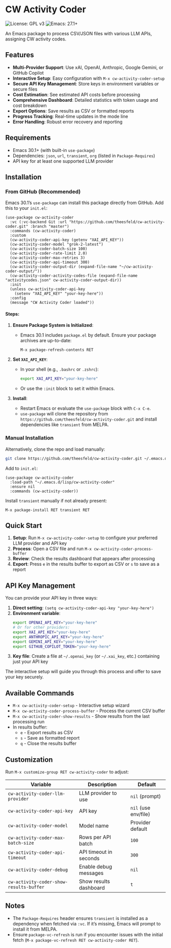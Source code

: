 # CW Activity Coder

![License: GPL v3](https://img.shields.io/badge/License-GPLv3-blue.svg)
![Emacs: 27.1+](https://img.shields.io/badge/Emacs-27.1+-blueviolet.svg)

An Emacs package to process CSV/JSON files with various LLM APIs, assigning CW activity codes.

## Features

- **Multi-Provider Support**: Use xAI, OpenAI, Anthropic, Google Gemini, or GitHub Copilot
- **Interactive Setup**: Easy configuration with `M-x cw-activity-coder-setup`
- **Secure API Key Management**: Store keys in environment variables or secure files
- **Cost Estimation**: See estimated API costs before processing
- **Comprehensive Dashboard**: Detailed statistics with token usage and cost breakdown
- **Export Options**: Save results as CSV or formatted reports
- **Progress Tracking**: Real-time updates in the mode line
- **Error Handling**: Robust error recovery and reporting

## Requirements

- Emacs 30.1+ (with built-in ```use-package```)
- Dependencies: ```json```, ```url```, ```transient```, ```org``` (listed in ```Package-Requires```)
- API key for at least one supported LLM provider

## Installation

### From GitHub (Recommended)

Emacs 30.1’s ```use-package``` can install this package directly from GitHub. Add this to your ```init.el```:

```emacs-lisp
(use-package cw-activity-coder
  :vc (:vc-backend Git :url "https://github.com/theesfeld/cw-activity-coder.git" :branch "master")
  :commands (cw-activity-coder)
  :custom
  (cw-activity-coder-api-key (getenv "XAI_API_KEY"))
  (cw-activity-coder-model "grok-2-latest")
  (cw-activity-coder-batch-size 100)
  (cw-activity-coder-rate-limit 2.0)
  (cw-activity-coder-max-retries 3)
  (cw-activity-coder-api-timeout 300)
  (cw-activity-coder-output-dir (expand-file-name "~/cw-activity-coder-output/"))
  (cw-activity-coder-activity-codes-file (expand-file-name "activitycodes.json" cw-activity-coder-output-dir))
  :init
  (unless cw-activity-coder-api-key
    (setenv "XAI_API_KEY" "your-key-here"))
  :config
  (message "CW Activity Coder loaded"))
```

#### Steps:

1. **Ensure Package System is Initialized**:
   - Emacs 30.1 includes ```package.el``` by default. Ensure your package archives are up-to-date:
     ```emacs-lisp
     M-x package-refresh-contents RET
     ```

2. **Set ```XAI_API_KEY```**:
   - In your shell (e.g., ```.bashrc``` or ```.zshrc```):
     ```bash
     export XAI_API_KEY="your-key-here"
     ```
   - Or use the ```:init``` block to set it within Emacs.

3. **Install**:
   - Restart Emacs or evaluate the ```use-package``` block with ```C-x C-e```.
   - ```use-package``` will clone the repository from ```https://github.com/theesfeld/cw-activity-coder.git``` and install dependencies like ```transient``` from MELPA.

### Manual Installation

Alternatively, clone the repo and load manually:

```bash
git clone https://github.com/theesfeld/cw-activity-coder.git ~/.emacs.d/lisp/cw-activity-coder
```

Add to ```init.el```:

```emacs-lisp
(use-package cw-activity-coder
  :load-path "~/.emacs.d/lisp/cw-activity-coder"
  :ensure nil
  :commands (cw-activity-coder))
```

Install ```transient``` manually if not already present:

```emacs-lisp
M-x package-install RET transient RET
```

## Quick Start

1. **Setup**: Run `M-x cw-activity-coder-setup` to configure your preferred LLM provider and API key
2. **Process**: Open a CSV file and run `M-x cw-activity-coder-process-buffer`
3. **Review**: Check the results dashboard that appears after processing
4. **Export**: Press `e` in the results buffer to export as CSV or `s` to save as a report

## API Key Management

You can provide your API key in three ways:

1. **Direct setting**: `(setq cw-activity-coder-api-key "your-key-here")`
2. **Environment variable**:
   ```bash
   export OPENAI_API_KEY="your-key-here"
   # Or for other providers:
   export XAI_API_KEY="your-key-here"
   export ANTHROPIC_API_KEY="your-key-here"
   export GEMINI_API_KEY="your-key-here"
   export GITHUB_COPILOT_TOKEN="your-key-here"
   ```
3. **Key file**: Create a file at `~/.openai_key` (or `~/.xai_key`, etc.) containing just your API key

The interactive setup will guide you through this process and offer to save your key securely.

## Available Commands

- `M-x cw-activity-coder-setup` - Interactive setup wizard
- `M-x cw-activity-coder-process-buffer` - Process the current CSV buffer
- `M-x cw-activity-coder-show-results` - Show results from the last processing run
- In results buffer:
  - `e` - Export results as CSV
  - `s` - Save as formatted report
  - `q` - Close the results buffer

## Customization

Run `M-x customize-group RET cw-activity-coder` to adjust:

| Variable                                | Description            | Default              |
|-----------------------------------------|------------------------|----------------------|
| `cw-activity-coder-llm-provider`        | LLM provider to use    | `nil` (prompt)       |
| `cw-activity-coder-api-key`             | API key                | `nil` (use env/file) |
| `cw-activity-coder-model`               | Model name             | Provider default     |
| `cw-activity-coder-max-batch-size`      | Rows per API batch     | `100`                |
| `cw-activity-coder-api-timeout`         | API timeout in seconds | `300`                |
| `cw-activity-coder-debug`               | Enable debug messages  | `nil`                |
| `cw-activity-coder-show-results-buffer` | Show results dashboard | `t`                  |

## Notes

- The ```Package-Requires``` header ensures ```transient``` is installed as a dependency when fetched via ```:vc```. If it’s missing, Emacs will prompt to install it from MELPA.
- Ensure ```package-vc-refresh``` is run if you encounter issues with the initial fetch (```M-x package-vc-refresh RET cw-activity-coder RET```).
